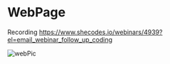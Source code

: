 # WebPage

Recording https://www.shecodes.io/webinars/4939?el=email_webinar_follow_up_coding

![webPic](https://github.com/user-attachments/assets/b1c27cb6-cea8-4618-aeaf-95378ca96746)
